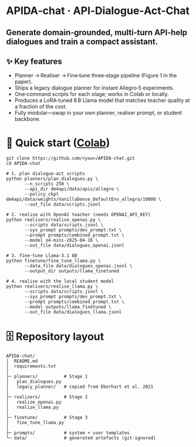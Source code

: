 # APIDA‑chat · API‑Dialogue‑Act‑Chat
Generate domain‑grounded, multi‑turn API‑help dialogues and train a compact assistant.
---
## ✨ Key features
* Planner → Realiser → Fine‑tune three‑stage pipeline (Figure 1 in the paper).
* Ships a legacy dialogue planner for instant Allegro‑5 experiments.
* One‑command scripts for each stage; works in Colab or locally.
* Produces a LoRA‑tuned 8 B Llama model that matches teacher quality at a fraction of the cost.
* Fully modular—swap in your own planner, realiser prompt, or student backbone.

# 🚀 Quick start ([Colab](https://colab.research.google.com/drive/1pD0-IA1-yNupKQ-hA68YNxw06JlysbYu?usp=sharing))
```
git clone https://github.com/<you>/APIDA-chat.git
cd APIDA-chat

# 1. plan dialogue‑act scripts
python planners/plan_dialogues.py \
       --n_scripts 250 \
       --api_dir dm4api/data/apis/allegro \
       --policy_ckpt dm4api/data/weights/VanillaDense_DefaultEnv_allegro/10000 \
       --out_file data/scripts.jsonl

# 2. realise with OpenAI teacher (needs OPENAI_API_KEY)
python realisers/realise_openai.py \
       --scripts data/scripts.jsonl \
       --sys_prompt prompts/dev_prompt.txt \
       --prompt prompts/combined_prompt.txt \
       --model o4-mini-2025-04-16 \
       --out_file data/dialogues_openai.jsonl

# 3. fine‑tune Llama‑3.1 8B
python finetune/fine_tune_llama.py \
       --data_file data/dialogues_openai.jsonl \
       --output_dir outputs/llama_finetuned

# 4. realise with the local student model
python realisers/realise_llama.py \
       --scripts data/scripts.jsonl \
       --sys_prompt prompts/dev_prompt.txt \
       --prompt prompts/combined_prompt.txt \
       --model outputs/llama_finetuned \
       --out_file data/dialogues_llama.jsonl
```

# 🗄 Repository layout
```
APIDA-chat/
│  README.md
│  requirements.txt
│
├─ planners/          # Stage 1
│   plan_dialogues.py
│   legacy_planner/   # copied from Eberhart et al. 2021
│
├─ realizers/         # Stage 2
│   realize_openai.py
│   realize_llama.py
│
├─ finetune/          # Stage 3
│   fine_tune_llama.py
│
├─ prompts/           # system + user templates
└─ data/              # generated artefacts (git‑ignored)
```

